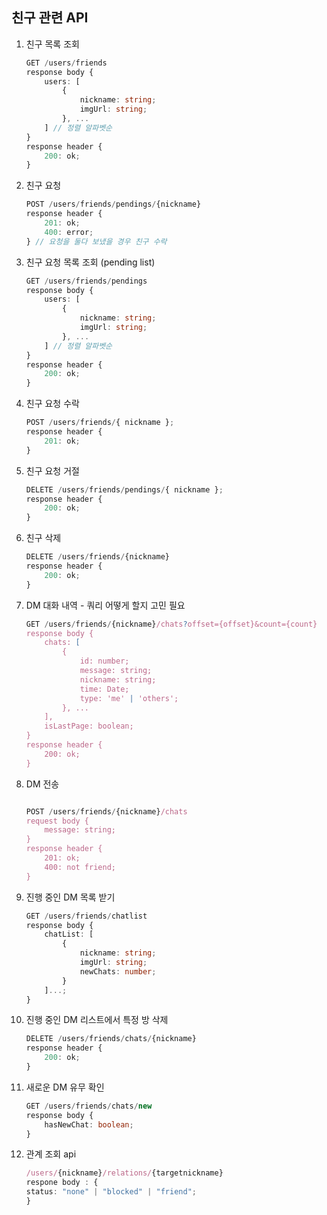 ## 친구 관련 API

1.  친구 목록 조회

    ```ts
    GET /users/friends
    response body {
    	users: [
    		{
    			nickname: string;
    			imgUrl: string;
    		}, ...
    	] // 정렬 알파벳순
    }
    response header {
    	200: ok;
    }
    ```

2.  친구 요청

    ```ts
    POST /users/friends/pendings/{nickname}
    response header {
    	201: ok;
    	400: error;
    } // 요청을 둘다 보냈을 경우 친구 수락
    ```

3.  친구 요청 목록 조회 (pending list)

    ```ts
    GET /users/friends/pendings
    response body {
    	users: [
    		{
    			nickname: string;
    			imgUrl: string;
    		}, ...
    	] // 정렬 알파벳순
    }
    response header {
    	200: ok;
    }
    ```

4.  친구 요청 수락

    ```ts
    POST /users/friends/{ nickname };
    response header {
    	201: ok;
    }
    ```

5.  친구 요청 거절

    ```ts
    DELETE /users/friends/pendings/{ nickname };
    response header {
    	200: ok;
    }
    ```

6.  친구 삭제

    ```ts
    DELETE /users/friends/{nickname}
    response header {
    	200: ok;
    }
    ```

7.  DM 대화 내역 - 쿼리 어떻게 할지 고민 필요

    ```ts
    GET /users/friends/{nickname}/chats?offset={offset}&count={count}
    response body {
	    chats: [
			{
				id: number;
				message: string;
				nickname: string;
				time: Date;
				type: 'me' | 'others';
			}, ...
		],
    	isLastPage: boolean;
    }
    response header {
	    200: ok;
    }
    ```

8.  DM 전송

    ```ts

    POST /users/friends/{nickname}/chats
    request body {
    	message: string;
    }
    response header {
    	201: ok;
    	400: not friend;
    }
    ```

9.  진행 중인 DM 목록 받기

    ```ts
    GET /users/friends/chatlist
    response body {
    	chatList: [
    		{
    			nickname: string;
    			imgUrl: string;
    			newChats: number;
    		}
    	]...;
    }
    ```

10. 진행 중인 DM 리스트에서 특정 방 삭제

    ```ts
    DELETE /users/friends/chats/{nickname}
    response header {
    	200: ok;
    }
    ```

11. 새로운 DM 유무 확인

    ```ts
    GET /users/friends/chats/new
    response body {
        hasNewChat: boolean;
    }
    ```

12. 관계 조회 api

    ```ts
    /users/{nickname}/relations/{targetnickname}
    respone body : {
	status: "none" | "blocked" | "friend";
    }
    ```
